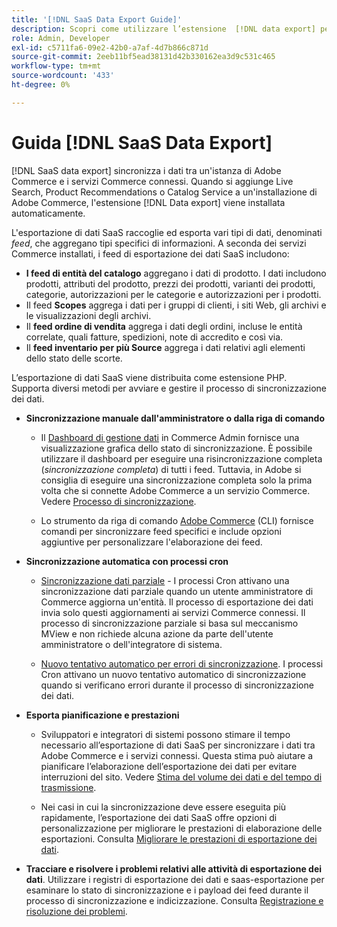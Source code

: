 ```yaml
---
title: '[!DNL SaaS Data Export Guide]'
description: Scopri come utilizzare l’estensione  [!DNL data export] per i servizi SaaS di Adobe Commerce che sincronizza i dati tra Adobe Commerce e i servizi Commerce connessi.
role: Admin, Developer
exl-id: c5711fa6-09e2-42b0-a7af-4d7b866c871d
source-git-commit: 2eeb11bf5ead38131d42b330162ea3d9c531c465
workflow-type: tm+mt
source-wordcount: '433'
ht-degree: 0%

---
```


# Guida [!DNL SaaS Data Export]

[!DNL SaaS data export] sincronizza i dati tra un&#39;istanza di Adobe Commerce e i servizi Commerce connessi. Quando si aggiunge Live Search, Product Recommendations o Catalog Service a un&#39;installazione di Adobe Commerce, l&#39;estensione [!DNL Data export] viene installata automaticamente.

L&#39;esportazione di dati SaaS raccoglie ed esporta vari tipi di dati, denominati _feed_, che aggregano tipi specifici di informazioni. A seconda dei servizi Commerce installati, i feed di esportazione dei dati SaaS includono:

- **I feed di entità del catalogo** aggregano i dati di prodotto. I dati includono prodotti, attributi del prodotto, prezzi dei prodotti, varianti dei prodotti, categorie, autorizzazioni per le categorie e autorizzazioni per i prodotti.
- Il feed **Scopes** aggrega i dati per i gruppi di clienti, i siti Web, gli archivi e le visualizzazioni degli archivi.
- Il **feed ordine di vendita** aggrega i dati degli ordini, incluse le entità correlate, quali fatture, spedizioni, note di accredito e così via.
- Il **feed inventario per più Source** aggrega i dati relativi agli elementi dello stato delle scorte.

L’esportazione di dati SaaS viene distribuita come estensione PHP. Supporta diversi metodi per avviare e gestire il processo di sincronizzazione dei dati.

- **Sincronizzazione manuale dall&#39;amministratore o dalla riga di comando**

   - Il [Dashboard di gestione dati](https://experienceleague.adobe.com/en/docs/commerce-admin/systems/data-transfer/data-dashboard) in Commerce Admin fornisce una visualizzazione grafica dello stato di sincronizzazione. È possibile utilizzare il dashboard per eseguire una risincronizzazione completa (_sincronizzazione completa_) di tutti i feed. Tuttavia, in Adobe si consiglia di eseguire una sincronizzazione completa solo la prima volta che si connette Adobe Commerce a un servizio Commerce. Vedere [Processo di sincronizzazione](data-synchronization.md).

   - Lo strumento da riga di comando [Adobe Commerce](https://experienceleague.adobe.com/en/docs/commerce-operations/configuration-guide/cli/config-cli) (CLI) fornisce comandi per sincronizzare feed specifici e include opzioni aggiuntive per personalizzare l&#39;elaborazione dei feed.

- **Sincronizzazione automatica con processi cron**

   - [Sincronizzazione dati parziale](data-synchronization.md#partial-synchronization-with-cron-jobs) - I processi Cron attivano una sincronizzazione dati parziale quando un utente amministratore di Commerce aggiorna un&#39;entità. Il processo di esportazione dei dati invia solo questi aggiornamenti ai servizi Commerce connessi. Il processo di sincronizzazione parziale si basa sul meccanismo MView e non richiede alcuna azione da parte dell&#39;utente amministratore o dell&#39;integratore di sistema.

   - [Nuovo tentativo automatico per errori di sincronizzazione](data-synchronization.md#failed-items-sync-for-error-recovery). I processi Cron attivano un nuovo tentativo automatico di sincronizzazione quando si verificano errori durante il processo di sincronizzazione dei dati.

- **Esporta pianificazione e prestazioni**

   - Sviluppatori e integratori di sistemi possono stimare il tempo necessario all’esportazione di dati SaaS per sincronizzare i dati tra Adobe Commerce e i servizi connessi. Questa stima può aiutare a pianificare l’elaborazione dell’esportazione dei dati per evitare interruzioni del sito. Vedere [Stima del volume dei dati e del tempo di trasmissione](estimate-data-volume-sync-time.md).

   - Nei casi in cui la sincronizzazione deve essere eseguita più rapidamente, l’esportazione dei dati SaaS offre opzioni di personalizzazione per migliorare le prestazioni di elaborazione delle esportazioni. Consulta [Migliorare le prestazioni di esportazione dei dati](customize-export-processing.md).

- **Tracciare e risolvere i problemi relativi alle attività di esportazione dei dati**. Utilizzare i registri di esportazione dei dati e saas-esportazione per esaminare lo stato di sincronizzazione e i payload dei feed durante il processo di sincronizzazione e indicizzazione. Consulta [Registrazione e risoluzione dei problemi](troubleshooting-logging.md).
